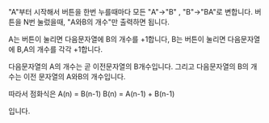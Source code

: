 "A"부터 시작해서
버튼을 한번 누를때마다
모든 "A"->"B" , "B"->"BA"로 변합니다.
버튼을 N번 눌렀을때, "A와B의 개수"만 출력하면 됩니다.

A는 버튼이 눌리면 다음문자열에 B의 개수를 +1합니다,
B는 버튼이 눌리면 다음문자열에 B,A의 개수를 각각 +1합니다.

다음문자열의 A의 개수는 곧 이전문자열의 B개수입니다.
그리고 다음문자열의 B의 개수는 이전 문자열의 A와B의 개수입니다.

따라서 점화식은
A(n) = B(n-1)
B(n) = A(n-1) + B(n-1)

입니다.